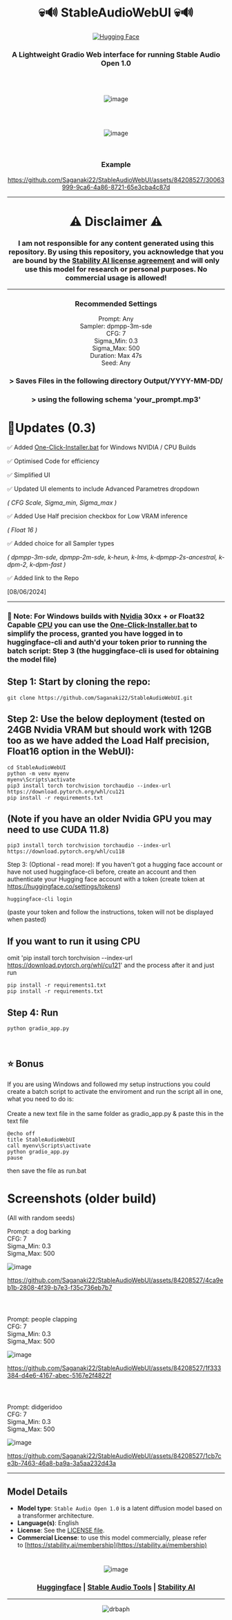 <div align="center">

# 💀🔊 StableAudioWebUI 💀🔊

[![Hugging Face](https://img.shields.io/badge/%F0%9F%A4%97%20Hugging%20Face-Space-red)]([https://huggingface.co/spaces/InstantX/InstantStyle](https://huggingface.co/spaces/ameerazam08/stableaudio-open-1.0))

### A Lightweight Gradio Web interface for running Stable Audio Open 1.0



<br>
<br>

![image](assets/screenshot000.png)

<br>
<br>

![image](assets/screenshot00.png)

<br>

### Example



https://github.com/Saganaki22/StableAudioWebUI/assets/84208527/30063999-9ca6-4a86-8721-65e3cba4c87d


---

# ⚠ Disclaimer ⚠

### I am not responsible for any content generated using this repository. By using this repository, you acknowledge that you are bound by the [Stability AI license agreement](https://huggingface.co/stabilityai/stable-audio-open-1.0/blob/main/LICENSE) and will only use this model for research or personal purposes. No commercial usage is allowed! <br>

---
 
### Recommended Settings
Prompt: Any <br>
Sampler: dpmpp-3m-sde <br>
CFG: 7 <br>
Sigma_Min: 0.3 <br>
Sigma_Max: 500 <br>
Duration: Max 47s <br>
Seed: Any <br>

### > Saves Files in the following directory Output/YYYY-MM-DD/ <br>
### > using the following schema 'your_prompt.mp3' <br>

</div>

# 🚀Updates (0.3)
✅ Added [One-Click-Installer.bat](https://github.com/Saganaki22/StableAudioWebUI/releases/tag/latest) for Windows NVIDIA / CPU Builds

✅ Optimised Code for efficiency <br>

✅ Simplified UI <br>

✅ Updated UI elements to include Advanced Parametres dropdown <br>

*( CFG Scale, Sigma_min, Sigma_max )* <br>

✅ Added Use Half precision checkbox for Low VRAM inference <br>

*( Float 16 )*

✅ Added choice for all Sampler types <br>

*( dpmpp-3m-sde, dpmpp-2m-sde, k-heun, k-lms, k-dpmpp-2s-ancestral, k-dpm-2, k-dpm-fast )* <br>

✅ Added link to the Repo <br>

[08/06/2024]

---
 ### 📝 Note: For Windows builds with [Nvidia](https://github.com/Saganaki22/StableAudioWebUI/releases/download/latest/One-Click-Installer-GPU.bat) 30xx + or Float32 Capable [CPU](https://github.com/Saganaki22/StableAudioWebUI/releases/download/latest/One-Click-Installer-CPU.bat) you can use the [One-Click-Installer.bat](https://github.com/Saganaki22/StableAudioWebUI/releases/tag/latest) to simplify the process, granted you have logged in to huggingface-cli and auth'd your token prior to running the batch script: Step 3 (the huggingface-cli is used for obtaining the model file)

 ## Step 1: Start by cloning the repo:
 
    git clone https://github.com/Saganaki22/StableAudioWebUI.git

    
## Step 2: Use the below deployment (tested on 24GB Nvidia VRAM but should work with 12GB too as we have added the Load Half precision, Float16 option in the WebUI):

    cd StableAudioWebUI
    python -m venv myenv
    myenv\Scripts\activate
    pip3 install torch torchvision torchaudio --index-url https://download.pytorch.org/whl/cu121
    pip install -r requirements.txt

    
## (Note if you have an older Nvidia GPU you may need to use CUDA 11.8)

    pip3 install torch torchvision torchaudio --index-url https://download.pytorch.org/whl/cu118

Step 3: (Optional - read more): If you haven't got a hugging face account or have not used huggingface-cli before, create an account and then authenticate your Hugging face account with a token (create token at https://huggingface.co/settings/tokens)

    huggingface-cli login

  (paste your token and follow the instructions, token will not be displayed when pasted)

  ## If you want to run it using CPU <br> 
  omit 'pip install torch torchvision --index-url https://download.pytorch.org/whl/cu121' and the process after it and just run

    pip install -r requirements1.txt
    pip install -r requirements.txt

## Step 4: Run


    python gradio_app.py
    
<br>

## ⭐ Bonus
If you are using Windows and followed my setup instructions you could create a batch script to activate the enviroment and run the script all in one, what you need to do is: <br>
<br>
Create a new text file in the same folder as gradio_app.py & paste this in the text file

    @echo off
    title StableAudioWebUI
    call myenv\Scripts\activate
    python gradio_app.py
    pause

then save the file as run.bat
 
# Screenshots (older build)

(All with random seeds) <br>


Prompt: a dog barking <br>
CFG: 7 <br>
Sigma_Min: 0.3 <br>
Sigma_Max: 500 <br>


![image](https://github.com/Saganaki22/StableAudioWebUI/blob/main/assets/screenshot1.png) <br>

https://github.com/Saganaki22/StableAudioWebUI/assets/84208527/4ca9eb1b-2808-4f39-b7e3-f35c736eb7b7

#
<br>
Prompt: people clapping <br>
CFG: 7 <br>
Sigma_Min: 0.3 <br>
Sigma_Max: 500 <br>

![image](https://github.com/Saganaki22/StableAudioWebUI/blob/main/assets/screenshot2.png) <br>



https://github.com/Saganaki22/StableAudioWebUI/assets/84208527/1f333384-d4e6-4167-abec-5167e2f4822f



#
<br>
Prompt: didgeridoo <br>
CFG: 7 <br>
Sigma_Min: 0.3 <br>
Sigma_Max: 500 <br>

![image](https://github.com/Saganaki22/StableAudioWebUI/blob/main/assets/screenshot3.png) <br>



https://github.com/Saganaki22/StableAudioWebUI/assets/84208527/1cb7ce3b-7463-46a8-ba9a-3a5aa232d43a



---

## Model Details

- **Model type**: `Stable Audio Open 1.0` is a latent diffusion model based on a transformer architecture.
- **Language(s)**: English
- **License**: See the [LICENSE file](https://huggingface.co/stabilityai/stable-audio-open-1.0/blob/main/LICENSE).
- **Commercial License**: to use this model commercially, please refer to [https://stability.ai/membership](https://stability.ai/membership)

<div align="center">

#
![image](https://huggingface.co/datasets/huggingface/brand-assets/resolve/main/hf-logo-with-title.png)

### [Huggingface](https://huggingface.co/stabilityai/stable-audio-open-1.0)   |   [Stable Audio Tools](https://github.com/Stability-AI/stable-audio-tools)   |   [Stability AI](https://stability.ai/news/introducing-stable-audio-open)

---

![drbaph](https://github.com/Saganaki22/StableAudioWebUI/assets/84208527/13432252-e640-4c98-a7ab-4d57e6b56059)


</div>
